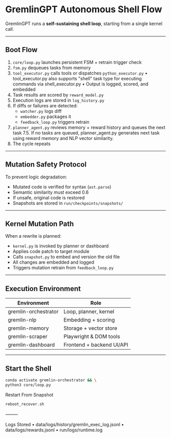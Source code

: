 # GremlinGPT Autonomous Shell Flow

GremlinGPT runs a **self-sustaining shell loop**, starting from a single kernel call.

---

## Boot Flow

1. `core/loop.py` launches persistent FSM + retrain trigger check
2. `fsm.py` dequeues tasks from memory
3. `tool_executor.py` calls tools or dispatches `python_executor.py`
	•	tool_executor.py also supports "shell" task type for executing commands via shell_executor.py
	•	Output is logged, scored, and embedded
4. Task results are scored by `reward_model.py`
5. Execution logs are stored in `log_history.py`
6. If diffs or failures are detected:
   - `watcher.py` logs diff
   - `embedder.py` packages it
   - `feedback_loop.py` triggers retrain
7. `planner_agent.py` reviews memory + reward history and queues the next task
7.5. If no tasks are queued, planner_agent.py generates next task using reward memory and NLP vector similarity.
8. The cycle repeats

---

## Mutation Safety Protocol

To prevent logic degradation:
- Mutated code is verified for syntax (`ast.parse`)
- Semantic similarity must exceed 0.6
- If unsafe, original code is restored
- Snapshots are stored in `run/checkpoints/snapshots/`

---

## Kernel Mutation Path

When a rewrite is planned:

- `kernel.py` is invoked by planner or dashboard
- Applies code patch to target module
- Calls `snapshot.py` to embed and version the old file
- All changes are embedded and logged
- Triggers mutation retrain from `feedback_loop.py`

---

## Execution Environment

| Environment        | Role                           |
|--------------------|--------------------------------|
| gremlin-orchestrator | Loop, planner, kernel         |
| gremlin-nlp        | Embedding + scoring             |
| gremlin-memory     | Storage + vector store          |
| gremlin-scraper    | Playwright & DOM tools          |
| gremlin-dashboard  | Frontend + backend UI/API       |

---

## Start the Shell

```bash
conda activate gremlin-orchestrator && \
python3 core/loop.py
```

Restart From Snapshot
```bash
reboot_recover.sh
```

⸻

Logs Stored
	•	data/logs/history/gremlin_exec_log.jsonl
	•	data/logs/rewards.jsonl
	•	run/logs/runtime.log
